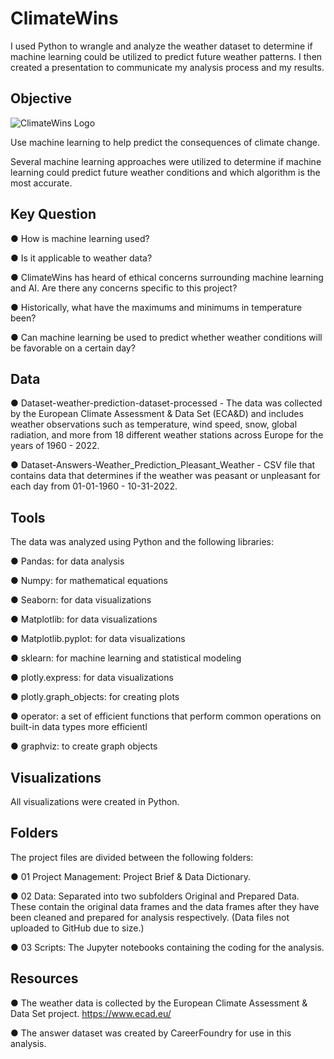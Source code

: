 # ClimateWins
I used Python to wrangle and analyze the weather dataset to determine if machine learning could be utilized to predict future weather patterns. I then created a presentation to communicate my analysis process and my results.

## Objective
![ClimateWins Logo](https://github.com/DawnChism/ClimateWins/assets/157734176/7c5ba9af-a317-4b94-bcda-a4d3b28b5665)

Use machine learning to help predict the consequences of climate change.

Several machine learning approaches were utilized to determine if machine learning could predict future weather conditions and which algorithm is the most accurate.

## Key Question
 ● How is machine learning used? 

 ● Is it applicable to weather data?
 
 ● ClimateWins has heard of ethical concerns surrounding machine learning and AI. Are there any concerns specific to this project?
 
 ● Historically, what have the maximums and minimums in temperature been?
 
 ● Can machine learning be used to predict whether weather conditions will be favorable on a certain day?

## Data
● Dataset-weather-prediction-dataset-processed - The data was collected by the European Climate Assessment & Data Set (ECA&D) and includes weather observations such as temperature, wind speed, snow, global radiation, and more from 18 different weather stations across Europe for the years of 1960 - 2022. 

● Dataset-Answers-Weather_Prediction_Pleasant_Weather - CSV file that contains data that determines if the weather was peasant or unpleasant for each day from 01-01-1960 - 10-31-2022.

## Tools
The data was analyzed using Python and the following libraries:

● Pandas: for data analysis

● Numpy: for mathematical equations

● Seaborn: for data visualizations

● Matplotlib: for data visualizations

● Matplotlib.pyplot: for data visualizations

● sklearn: for machine learning and statistical modeling

● plotly.express: for data visualizations

● plotly.graph_objects: for creating plots

● operator: a set of efficient functions that perform common operations on built-in data types more efficientl

● graphviz: to create graph objects

## Visualizations
All visualizations were created in Python. 

## Folders
The project files are divided between the following folders:

● 01 Project Management: Project Brief & Data Dictionary.

● 02 Data: Separated into two subfolders Original and Prepared Data. These contain the original data frames and the data frames after they have been cleaned and prepared for analysis respectively. (Data files not uploaded to GitHub due to size.)

● 03 Scripts: The Jupyter notebooks containing the coding for the analysis.

## Resources
● The weather data is collected by the European Climate Assessment & Data Set project. https://www.ecad.eu/

● The answer dataset was created by CareerFoundry for use in this analysis.
